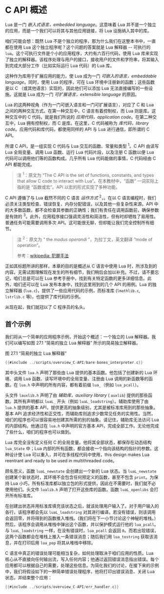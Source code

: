 # C API 概述

Lua 是一门 *嵌入式语言，embedded language*。这意味着 Lua 并不是一个独立的应用，而是一个我们可以将其与其他应用链接，将 Lua 设施纳入其中的库。


咱们可能会想：既然 Lua 不是个独立的程序，那为什么我们在这整本书中，一直都在使用 Lua 这个独立程序呢？这个问题的答案就是 Lua 解释器 -- 可执行的 `lua`。这个可执行文件是个小的应用程序，大约有六百行代码，使用 Lua 库来实现了独立的解释器。该程序处理与用户的接口，接收用户的文件和字符串，将其输入到完成大部分工作（比如实际运行 Lua 代码）的 Lua 库。

这种作为库用于扩展应用的能力，使 Lua 成为一门 *可嵌入的语言，embeddable language*。同时，使用 Lua 的程序，可在 Lua 环境中注册新的函数；这些函数是以 C （或其他语言）实现的，因此他们可以添加 Lua 无法直接编写的一些设施。这就是 Lua 成为一门 *可扩展语言，extensible language* 的原因。

Lua 的这两种视角（作为一门可嵌入语言和一门可扩展语言），对应了 C 和 Lua 之间的两种交互方式。在第一种交互中，C 语言有着控制权，而 Lua 则是库。这种交互中的 C 代码，就是我们所说的 *应用代码，application code*。在第二种交互中，Lua 拥有控制权，而 C 是库。在这里，C 代码被称为 *库代码，library code*。应用代码和库代码，都使用同样的 API 与 Lua 进行通信，即所谓的 C API。

所谓 C API，是一组实现 C 代码与 Lua 交互的函数、常量和类型 <sup>1</sup>。C API 由读写 Lua 全局变量、调用 Lua 函数、运行 Lua 代码片段，以及注册 C 函数以便 Lua 代码可以调用他们等的函数构成。几乎所有 Lua 代码能做的事情，C 代码经由 C API 都能完成。

> 注 <sup>1</sup>：原文为 “The C API is the set of functions, constants, and types that allow C code to interact with Lua”。在本教材中，“函数” 一词实际上指的是 “函数或宏”。API 以宏的形式实现了多种功能。


C API 遵循了与 Lua 截然不同的 C 语言 *运作方式* <sup>2</sup>，。在以 C 语言编程时，我们必须关注类型检查、错误恢复、内存分配错误，以及其他一些复杂性来源。API 中的大多数函数，都不会检查其参数的正确性；我们有责任在调用函数前，确保参数是有效的 <sup>3</sup>。此外，应用程序接口强调灵活性和简洁性，但有时却牺牲了易用性。普通任务可能需要调用多次 API。这可能很无聊，但却能让我们完全控制所有细节。

> 注 <sup>2</sup>：原文为 “ the *modus operandi* ”，为拉丁文，英文翻译 “mode of operation”。
>
> 参考：[wikipedia: 犯罪手法](https://zh.wikipedia.org/zh-cn/%E7%8A%AF%E7%BD%AA%E6%89%8B%E6%B3%95)

正如其标题所讲的那样，本章的目的是概述从 C 语言中使用 Lua 时，所涉及到的内容。无需试图理解现在发生的所有细节，我们稍后会加以补充。不过，请不要忘记，咱们总是可以在 Lua 参考手册中，找到有关特定函数的更多详细信息。此外，咱们还可以在 Lua 发布本身中，找到这里用到的几个 API 的用例。Lua 的独立解释器 (`lua.c`)，提供了一些应用代码的示例，而标准库 (`lmathlib.c`, `lstrlib.c` 等)，也提供了库代码的示例。


从现在起，我们就冠以了 C 程序员的名头。


## 首个示例

我们将从一个简单的应用程序示例，开始这个概述：一个独立的 Lua 解释器。我们可以编写如图 27.1 “简易的独立 Lua 解释器” 所示的简易独立解释器。

<a name="f-27.1"></a> 图 27.1 “简易的独立 Lua 解释器”


```c
{{#include ../scripts/overview_C-API/bare-bones_interpreter.c}}
```


其中头文件 `lua.h` 声明了那些由 Lua 提供的基本函数。他包括了创建新的 Lua 环境、调用 Lua 函数、读写环境中的全局变量、注册由 Lua 调用的新函数等的函数。在 `lua.h` 中声明的所有内容，都有着前缀 `lua_`（例如 `lua_pcall`）。


头文件 `lauxlib.h` 声明了由 *辅助库，auxiliary library* ( `auxlib`) 提供的那些函数。其所有声明都以 `luaL_` 开头（例如 `luaL_loadstring`）。辅助库使用了由 `lua.h` 提供的基本 API，提供更高的抽象级别，尤其是被标准库用到的那些抽象。基本 API 追求经济性和正交性，而辅助库则追求少数常见任务的实用性。当然，咱们的程序也可以很容易地创建其所需的别的抽象。请记住，辅助库无法访问 Lua 的内部结构。他通过在 `lua.h` 中声明的官方基本 API，完成全部工作。无论他完成了些什么，咱们的程序也可以做到。

Lua 库完全没有定义任何 C 的全局变量。他将其全部状态，都保存在动态结构 `lua_State` 中；Lua 内部的所有函数，都会接收一个指向该结构的指针的参数。这种设计使 Lua 可以重入，并可在多线程代码中使用，this design makes Lua reentrant and ready to be used in multithreaded code。


顾名思义，函数 `luaL_newstate` 会创建出一个新的 Lua 状态。当 `luaL_newstate` 创建某个新状态时，其环境不会包含任何预定义的函数，甚至不包含 `print`。为保持 Lua 小巧，所有标准库都以独立包的形式提供，因此在不需要时，我们就不必使用他们。头文件 `lualib.h` 声明了打开这些库的函数。函数 `luaL_openlibs` 会打开所有标准库。


在创建出状态并用标准库填充该状态之后，就该处理用户输入了。对于用户输入的各行，该程序都会先以 `luaL_loadstring` 对其进行编译。若没有错误，则该调用会返回零，并将得到的函数推入堆栈。(我们将在下一小节讨论这个神秘的堆栈。）然后，该程序会调用从堆栈中弹出这个函数，并以保护模式运行他的 `lua_pcall`。与 `luaL_loadstring` 一样，在没有错误时，`lua_pcall` 会返回 `0`。而若出现错误，这两个函数都会在堆栈上推入一条错误消息；随后我们用 `lua_tostring` 获取该消息，并在打印后用 `lua_pop` 将其从堆栈中移除。

C 语言中真正的错误处理可能相当复杂，如何处理取决于咱们应用的性质。Lua 核心从不直接向任何输出流，写入任何内容；他通过返回错误消息指出错误。每个应用都可以根据自己的需要，处理这些信息。为简化我们的讨论，在接下来的示例中，我们将假设如下的一种简单错误处理程序，他将打印出错误消息、关闭 Lua 状态，并结束整个应用：


```c
{{#include ../scripts/overview_C-API/err_handler.c}}
```

